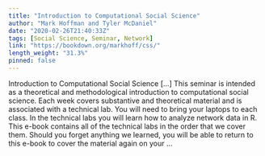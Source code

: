 ```yaml
---
title: "Introduction to Computational Social Science"
author: "Mark Hoffman and Tyler McDaniel"
date: "2020-02-26T21:40:33Z"
tags: [Social Science, Seminar, Network]
link: "https://bookdown.org/markhoff/css/"
length_weight: "31.3%"
pinned: false
---
```


Introduction to Computational Social Science [...] This seminar is intended as a theoretical and methodological introduction to computational social science. Each week covers substantive and theoretical material and is associated with a technical lab. You will need to bring your laptops to each class. In the technical labs you will learn how to analyze network data in R. This e-book contains all of the technical labs in the order that we cover them. Should you forget anything we learned, you will be able to return to this e-book to cover the material again on your ...
